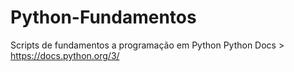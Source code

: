 # Python-Fundamentos

Scripts de fundamentos a programação em Python
Python Docs > https://docs.python.org/3/


